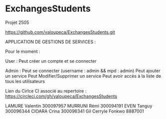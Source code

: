 # ExchangesStudents
Projet 2505

https://github.com/valoupeca/ExchangesStudents.git

APPLICATION DE GESTIONS DE SERVICES :

Pour le moment  :

User :
Peut créer un compte et se connecter

Admin :
Peut se connecter (username : admin && mpd : admin)
Peut ajouter un service
Peut Modifier/Supprimer un service
Peut avoir accès à la liste de tous les utilisateurs


Lien du Cirlce CI associé au repertoire :
https://circleci.com/gh/valoupeca/ExchangesStudents


LAMURE Valentin 300097957
MURRUNI Rémi  300094191
EVEN Tanguy  300096344
CIOARA Crina 300096341
Gil Cerryle Fonkwo 8887001

